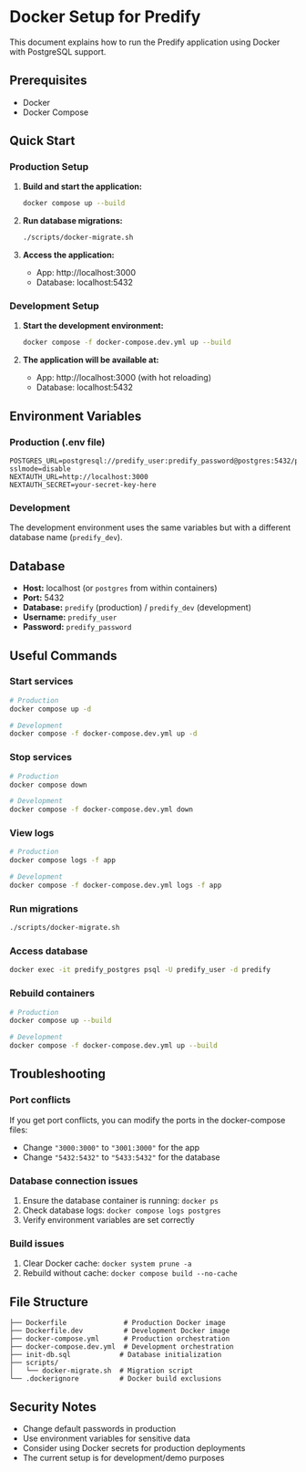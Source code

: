 # Docker Setup for Predify

This document explains how to run the Predify application using Docker with PostgreSQL support.

## Prerequisites

- Docker
- Docker Compose

## Quick Start

### Production Setup

1. **Build and start the application:**
   ```bash
   docker compose up --build
   ```

2. **Run database migrations:**
   ```bash
   ./scripts/docker-migrate.sh
   ```

3. **Access the application:**
   - App: http://localhost:3000
   - Database: localhost:5432

### Development Setup

1. **Start the development environment:**
   ```bash
   docker compose -f docker-compose.dev.yml up --build
   ```

2. **The application will be available at:**
   - App: http://localhost:3000 (with hot reloading)
   - Database: localhost:5432

## Environment Variables

### Production (.env file)
```env
POSTGRES_URL=postgresql://predify_user:predify_password@postgres:5432/predify?sslmode=disable
NEXTAUTH_URL=http://localhost:3000
NEXTAUTH_SECRET=your-secret-key-here
```

### Development
The development environment uses the same variables but with a different database name (`predify_dev`).

## Database

- **Host:** localhost (or `postgres` from within containers)
- **Port:** 5432
- **Database:** `predify` (production) / `predify_dev` (development)
- **Username:** `predify_user`
- **Password:** `predify_password`

## Useful Commands

### Start services
```bash
# Production
docker compose up -d

# Development
docker compose -f docker-compose.dev.yml up -d
```

### Stop services
```bash
# Production
docker compose down

# Development
docker compose -f docker-compose.dev.yml down
```

### View logs
```bash
# Production
docker compose logs -f app

# Development
docker compose -f docker-compose.dev.yml logs -f app
```

### Run migrations
```bash
./scripts/docker-migrate.sh
```

### Access database
```bash
docker exec -it predify_postgres psql -U predify_user -d predify
```

### Rebuild containers
```bash
# Production
docker compose up --build

# Development
docker compose -f docker-compose.dev.yml up --build
```

## Troubleshooting

### Port conflicts
If you get port conflicts, you can modify the ports in the docker-compose files:
- Change `"3000:3000"` to `"3001:3000"` for the app
- Change `"5432:5432"` to `"5433:5432"` for the database

### Database connection issues
1. Ensure the database container is running: `docker ps`
2. Check database logs: `docker compose logs postgres`
3. Verify environment variables are set correctly

### Build issues
1. Clear Docker cache: `docker system prune -a`
2. Rebuild without cache: `docker compose build --no-cache`

## File Structure

```
├── Dockerfile              # Production Docker image
├── Dockerfile.dev          # Development Docker image
├── docker-compose.yml      # Production orchestration
├── docker-compose.dev.yml  # Development orchestration
├── init-db.sql            # Database initialization
├── scripts/
│   └── docker-migrate.sh  # Migration script
└── .dockerignore          # Docker build exclusions
```

## Security Notes

- Change default passwords in production
- Use environment variables for sensitive data
- Consider using Docker secrets for production deployments
- The current setup is for development/demo purposes 